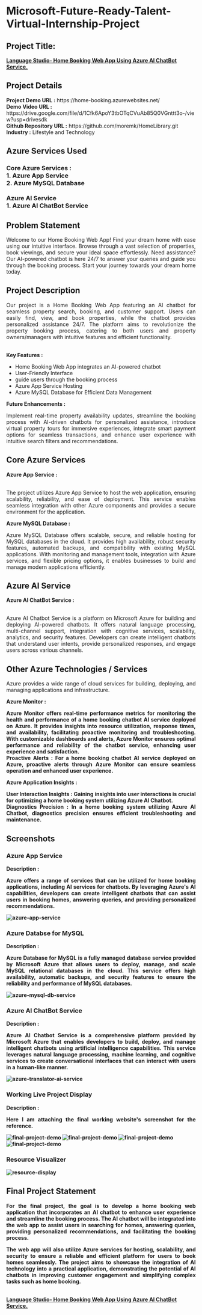 <h1>Microsoft-Future-Ready-Talent-Virtual-Internship-Project</h1>
<h2>Project Title:</h2><b><a href="https://home-booking.azurewebsites.net/">Language Studio- Home Booking Web App Using Azure AI ChatBot Service.</b></a>
<br>
<h2>Project Details</h2>
<b>Project Demo URL :</b> https://home-booking.azurewebsites.net/ <br>
<b>Demo Video URL :</b> https://drive.google.com/file/d/1Cfk6ApoY3tbOTqCVuAb85Q0VGnttt3o-/view?usp=drivesdk <br>
<b>Github Repository URL :</b> https://github.com/moremk/HomeLibrary.git <br>
<b>Industry :</b> Lifestyle and Technology<br>
<h2>Azure Services Used</h2>
<h3>
Core Azure Services : <br>
1. Azure App Service <br>
2. Azure MySQL Database <br> <br>
Azure AI Service <br>
1. Azure AI ChatBot Service
</h3>
<h2>Problem Statement</h2>
<p align="justify">Welcome to our Home Booking Web App! Find your dream home with ease using our intuitive interface. Browse through a vast selection of properties, book viewings, and secure your ideal space effortlessly. Need assistance? Our AI-powered chatbot is here 24/7 to answer your queries and guide you through the booking process. Start your journey towards your dream home today.</p>
<h2>Project Description</h2>
<p align="justify">Our project is a Home Booking Web App featuring an AI chatbot for seamless property search, booking, and customer support. Users can easily find, view, and book properties, while the chatbot provides personalized assistance 24/7. The platform aims to revolutionize the property booking process, catering to both users and property owners/managers with intuitive features and efficient functionality.
</p><br>
<b>Key Features :</b>
<ul>
    <li>Home Booking Web App integrates an AI-powered chatbot</li>
    <li>User-Friendly Interface</li>
    <li>guide users through the booking process</li>
    <li>Azure App Service Hosting</li>
    <li>Azure MySQL Database for Efficient Data Management</li>
</ul>
<b>Future Enhancements :</b><br>
<p align="justify">Implement real-time property availability updates, streamline the booking process with AI-driven chatbots for personalized assistance, introduce virtual property tours for immersive experiences, integrate smart payment options for seamless transactions, and enhance user experience with intuitive search filters and recommendations.</p>
<h2>Core Azure Services</h2>
<b>Azure App Service :</b><br><p align="justify"><br>The project utilizes Azure App Service to host the web application, ensuring scalability, reliability, and ease of deployment. This service enables seamless integration with other Azure components and provides a secure environment for the application.</p>

<b>Azure MySQL Database :</b><br><p align="justify">Azure MySQL Database offers scalable, secure, and reliable hosting for MySQL databases in the cloud. It provides high availability, robust security features, automated backups, and compatibility with existing MySQL applications. With monitoring and management tools, integration with Azure services, and flexible pricing options, it enables businesses to build and manage modern applications efficiently.</p>
<h2>Azure AI Service</h2>
<b>Azure AI ChatBot Service :</b><br><br><p align="justify">Azure AI Chatbot Service is a platform on Microsoft Azure for building and deploying AI-powered chatbots. It offers natural language processing, multi-channel support, integration with cognitive services, scalability, analytics, and security features. Developers can create intelligent chatbots that understand user intents, provide personalized responses, and engage users across various channels.</p>
<h2>Other Azure Technologies / Services</h2>
<p align="justify">Azure provides a wide range of cloud services for building, deploying, and managing applications and infrastructure.</p>
<b>Azure Monitor :</b><p align="justify"><b>Azure Monitor offers real-time performance metrics for monitoring the health and performance of a home booking chatbot AI service deployed on Azure. It provides insights into resource utilization, response times, and availability, facilitating proactive monitoring and troubleshooting. With customizable dashboards and alerts, Azure Monitor ensures optimal performance and reliability of the chatbot service, enhancing user experience and satisfaction.<br>
<b>Proactive Alerts :</b> For a home booking chatbot AI service deployed on Azure, proactive alerts through Azure Monitor can ensure seamless operation and enhanced user experience. </p>
<b>Azure Application Insights :</b><p align="justify">
<b>User Interaction Insights :</b> Gaining insights into user interactions is crucial for optimizing a home booking system utilizing Azure AI Chatbot.<br>
<b>Diagnostics Precision :</b> In a home booking system utilizing Azure AI Chatbot, diagnostics precision ensures efficient troubleshooting and maintenance.

<h2>Screenshots</h2>
<h3>Azure App Service</h3>
<b>Description :</b><p align="justify">Azure offers a range of services that can be utilized for home booking applications, including AI services for chatbots. By leveraging Azure's AI capabilities, developers can create intelligent chatbots that can assist users in booking homes, answering queries, and providing personalized recommendations.</p>
<img src="https://github.com/moremk/Magicbus/blob/main/app.png" alt="azure-app-service"></img><br>
<h3>Azure Databse for MySQL</h3>
<b>Description :</b><p align="justify"> Azure Database for MySQL is a fully managed database service provided by Microsoft Azure that allows users to deploy, manage, and scale MySQL relational databases in the cloud. This service offers high availability, automatic backups, and security features to ensure the reliability and performance of MySQL databases.</p>
<img src="https://github.com/moremk/Magicbus/blob/main/mysql.png" alt="azure-mysql-db-service"></img><br>
<h3>Azure AI ChatBot Service</h3>
<b>Description :</b><p align="justify">Azure AI Chatbot Service is a comprehensive platform provided by Microsoft Azure that enables developers to build, deploy, and manage intelligent chatbots using artificial intelligence capabilities. This service leverages natural language processing, machine learning, and cognitive services to create conversational interfaces that can interact with users in a human-like manner. </p>
<img src="https://github.com/moremk/Magicbus/blob/main/chatbot.png" alt="azure-translator-ai-service"></img><br>
<h3>Working Live Project Display</h3>
<b>Description :</b><p align="justify">Here I am attaching the final working website's screenshot for the reference.</p>
<img src="https://github.com/moremk/Magicbus/blob/main/hazure.png" alt="final-project-demo"></img>
<img src="https://github.com/moremk/Magicbus/blob/main/bazure.png" alt="final-project-demo"></img>
<img src="https://github.com/moremk/Magicbus/blob/main/aazure.png" alt="final-project-demo"></img>
<img src="https://github.com/moremk/Magicbus/blob/main/cazure.png" alt="final-project-demo"></img>

<h3>Resource Visualizer</h3>
<img src="https://github.com/moremk/Magicbus/blob/main/rvazure.png" alt="resource-display"></img>

<h2>Final Project Statement</h2>
<p align="justify">
For the final project, the goal is to develop a home booking web application that incorporates an AI chatbot to enhance user experience and streamline the booking process. The AI chatbot will be integrated into the web app to assist users in searching for homes, answering queries, providing personalized recommendations, and facilitating the booking process.</p>
<p align="justify">
The web app will also utilize Azure services for hosting, scalability, and security to ensure a reliable and efficient platform for users to book homes seamlessly. The project aims to showcase the integration of AI technology into a practical application, demonstrating the potential of AI chatbots in improving customer engagement and simplifying complex tasks such as home booking.
</p> <br>
</h2><b><a href="https://home-booking.azurewebsites.net/">Language Studio- Home Booking Web App Using Azure AI ChatBot Service.</b></a>
